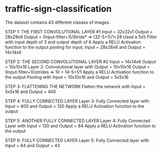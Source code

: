 # traffic-sign-classification

The dataset contains 43 different classes of images.


STEP 1: THE FIRST CONVOLUTIONAL LAYER #1
Input = 32x32x1 
Output = 28x28x6 
Output = (Input-filter+1)/Stride* => (32-5+1)/1=28 
Used a 5x5 Filter with input depth of 3 and output depth of 6 
Apply a RELU Activation function to the output 
pooling for input, Input = 28x28x6 and Output = 14x14x6 

STEP 2: THE SECOND CONVOLUTIONAL LAYER #2
Input = 14x14x6 
Output = 10x10x16 
Layer 2: Convolutional layer with Output = 10x10x16 
Output = (Input-filter+1)/strides => 10 = 14-5+1/1 
Apply a RELU Activation function to the output 
Pooling with Input = 10x10x16 and Output = 5x5x16 

STEP 3: FLATTENING THE NETWORK
Flatten the network with Input = 5x5x16 and Output = 400 

STEP 4: FULLY CONNECTED LAYER
Layer 3: Fully Connected layer with Input = 400 and Output = 120 
Apply a RELU Activation function to the output 

STEP 5: ANOTHER FULLY CONNECTED LAYER
Layer 4: Fully Connected Layer with Input = 120 and Output = 84 
Apply a RELU Activation function to the output 

STEP 6: FULLY CONNECTED LAYER
Layer 5: Fully Connected layer with Input = 84 and Output = 43
